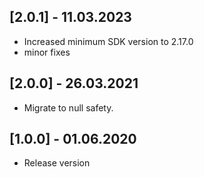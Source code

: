 ## [2.0.1] - 11.03.2023

* Increased minimum SDK version to 2.17.0
* minor fixes

## [2.0.0] - 26.03.2021

* Migrate to null safety.

## [1.0.0] - 01.06.2020

* Release version
